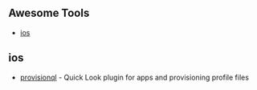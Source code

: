 Awesome Tools
-------------

- [ios](#ios)

## ios

- [provisionql](https://github.com/ealeksandrov/ProvisionQL) - Quick Look plugin for apps and provisioning profile files

